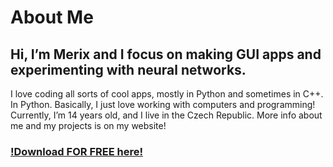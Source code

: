 # About Me
## Hi, I’m Merix and I focus on making GUI apps and experimenting with neural networks.
I love coding all sorts of cool apps, mostly in Python and sometimes in C++. In Python. Basically, I just love working with computers and programming! Currently, I’m 14 years old, and I live in the Czech Republic.
More info about me and my projects is on my website!
### [!Download FOR FREE here!](https://merix-industries.com/)
